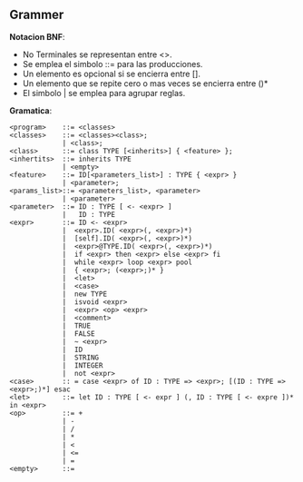 ## Grammer

**Notacion BNF**:

- No Terminales se representan entre <>.
- Se emplea el simbolo ::= para las producciones.
- Un elemento es opcional si se encierra entre [].
- Un elemento que se repite cero o mas veces se encierra entre ()*
- El simbolo | se emplea para agrupar reglas.

**Gramatica**:

```Coo
<program> 	 ::= <classes>
<classes> 	 ::= <classes><class>; 
			 | <class>;
<class> 	 ::= class TYPE [<inherits>] { <feature> };
<inhertits>  ::= inherits TYPE
			 | <empty>
<feature> 	 ::= ID[<parameters_list>] : TYPE { <expr> }
			 | <parameter>;
<params_list>::= <parameters_list>, <parameter>
			 | <parameter>
<parameter>	 ::= ID : TYPE [ <- <expr> ]
			 | 	 ID : TYPE
<expr> 		 ::= ID <- <expr>
             |  <expr>.ID( <expr>(, <expr>)*)
             |  [self].ID( <expr>(, <expr>)*)
             |  <expr>@TYPE.ID( <expr>(, <expr>)*)
             |  if <expr> then <expr> else <expr> fi
             |  while <expr> loop <expr> pool
             |  { <expr>; (<expr>;)* }
             |  <let>
             |  <case>
             |  new TYPE
             |  isvoid <expr>
             |  <expr> <op> <expr>
             |  <comment>
             |  TRUE
             |  FALSE
             |  ~ <expr>
             |  ID
             |  STRING
             |	INTEGER
             |  not <expr>
<case> 		 :: = case <expr> of ID : TYPE => <expr>; [(ID : TYPE => <expr>;)*] esac
<let> 		 ::= let ID : TYPE [ <- expr ] (, ID : TYPE [ <- expre ])* in <expr>
<op> 		 ::= +
             | -
             | /
             | *
             | <
             | <=
             | =
<empty>      ::=
```

